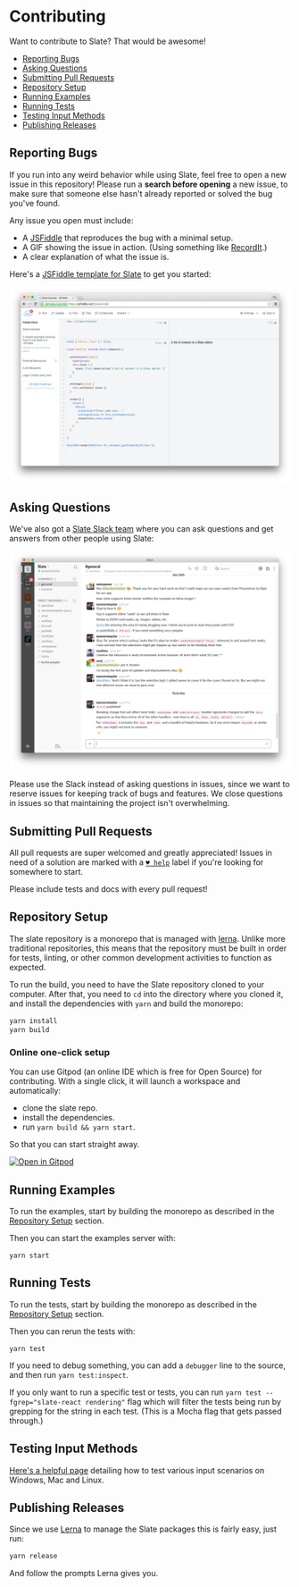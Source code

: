 # Contributing

Want to contribute to Slate? That would be awesome!

- [Reporting Bugs](#reporting-bugs)
- [Asking Questions](#asking-questions)
- [Submitting Pull Requests](#submitting-pull-requests)
- [Repository Setup](#repository-setup)
- [Running Examples](#running-examples)
- [Running Tests](#running-tests)
- [Testing Input Methods](#testing-input-methods)
- [Publishing Releases](#publishing-releases)

## Reporting Bugs

If you run into any weird behavior while using Slate, feel free to open a new issue in this repository! Please run a **search before opening** a new issue, to make sure that someone else hasn't already reported or solved the bug you've found.

Any issue you open must include:

- A [JSFiddle](https://jsfiddle.net/01pLxfzu/) that reproduces the bug with a minimal setup.
- A GIF showing the issue in action. (Using something like [RecordIt](http://recordit.co/).)
- A clear explanation of what the issue is.

Here's a [JSFiddle template for Slate](https://jsfiddle.net/01pLxfzu/) to get you started:

[![](./docs/images/jsfiddle.png)](https://jsfiddle.net/01pLxfzu/)

## Asking Questions

We've also got a [Slate Slack team](https://slate-slack.herokuapp.com) where you can ask questions and get answers from other people using Slate:

[![](./docs/images/slack.png)](https://slate-slack.herokuapp.com)

Please use the Slack instead of asking questions in issues, since we want to reserve issues for keeping track of bugs and features. We close questions in issues so that maintaining the project isn't overwhelming.

## Submitting Pull Requests

All pull requests are super welcomed and greatly appreciated! Issues in need of a solution are marked with a [`♥ help`](https://github.com/ianstormtaylor/slate/issues?q=is%3Aissue+is%3Aopen+label%3A%22%E2%99%A5+help%22) label if you're looking for somewhere to start.

Please include tests and docs with every pull request!

## Repository Setup

The slate repository is a monorepo that is managed with [lerna](https://github.com/lerna/lerna). Unlike more traditional repositories, this means that the repository must be built in order for tests, linting, or other common development activities to function as expected.

To run the build, you need to have the Slate repository cloned to your computer. After that, you need to `cd` into the directory where you cloned it, and install the dependencies with `yarn` and build the monorepo:

```
yarn install
yarn build
```

### Online one-click setup

You can use Gitpod (an online IDE which is free for Open Source) for contributing. With a single click, it will launch a workspace and automatically: 

- clone the slate repo.
- install the dependencies.
- run `yarn build && yarn start`.

So that you can start straight away.

[![Open in Gitpod](https://gitpod.io/button/open-in-gitpod.svg)](https://gitpod.io#https://github.com/ianstormtaylor/slate/)

## Running Examples

To run the examples, start by building the monorepo as described in the [Repository Setup](#repository-setup) section.

Then you can start the examples server with:

```
yarn start
```

## Running Tests

To run the tests, start by building the monorepo as described in the [Repository Setup](#repository-setup) section.

Then you can rerun the tests with:

```
yarn test
```

If you need to debug something, you can add a `debugger` line to the source, and then run `yarn test:inspect`.

If you only want to run a specific test or tests, you can run `yarn test --fgrep="slate-react rendering"` flag which will filter the tests being run by grepping for the string in each test. (This is a Mocha flag that gets passed through.)

## Testing Input Methods

[Here's a helpful page](https://github.com/Microsoft/vscode/wiki/IME-Test) detailing how to test various input scenarios on Windows, Mac and Linux.

## Publishing Releases

Since we use [Lerna](https://lerna.js.org) to manage the Slate packages this is fairly easy, just run:

```js
yarn release
```

And follow the prompts Lerna gives you.
